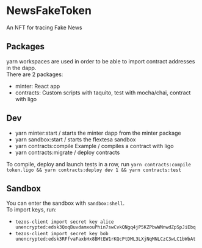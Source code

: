 # NewsFakeToken

An NFT for tracing Fake News

## Packages

yarn workspaces are used in order to be able to import contract addresses in the dapp.  
There are 2 packages:

- minter: React app
- contracts: Custom scripts with taquito, test with mocha/chai, contract with ligo

## Dev

- yarn minter:start / starts the minter dapp from the minter package
- yarn sandbox:start / starts the flextesa sandbox
- yarn contracts:compile Example / compiles a contract with ligo
- yarn contracts:migrate / deploy contracts

To compile, deploy and launch tests in a row, run `yarn contracts:compile token.ligo && yarn contracts:deploy dev 1 && yarn contracts:test`

## Sandbox

You can enter the sandbox with `sandbox:shell`.  
To import keys, run:

- `tezos-client import secret key alice unencrypted:edsk3QoqBuvdamxouPhin7swCvkQNgq4jP5KZPbwWNnwdZpSpJiEbq`
- `tezos-client import secret key bob unencrypted:edsk3RFfvaFaxbHx8BMtEW1rKQcPtDML3LXjNqMNLCzC3wLC1bWbAt`
